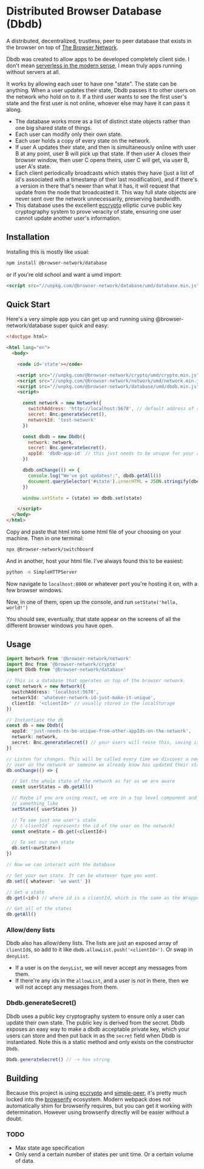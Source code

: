 # Distributed Browser Database (Dbdb)

A distributed, decentralized, trustless, peer to peer database that exists in
the browser on top of [The Browser
Network](https://github.com/browser-network/network).

Dbdb was created to allow apps to be developed completely client side. I don't
mean [serverless in the modern
sense](https://www.redhat.com/en/topics/cloud-native-apps/what-is-serverless),
I mean truly apps running without servers at all.

It works by allowing each user to have one "state". The state can be anything.
When a user updates their state, Dbdb passes it to other users on the network
who hold on to it. If a third user wants to see the first user's state and
the first user is not online, whoever else may have it can pass it along.

* The database works more as a list of distinct state objects rather than one big
shared state of things.
* Each user can modify only their own state.
* Each user holds a copy of every state on the network.
* If user A updates their state, and then is simultaneously online with user B at any point, user B will pick up
that state. If then user A closes their browser window, then user C opens
theirs, user C will get, via user B, user A's state.
* Each client periodically broadcasts which states they have (just a list of id's associated with a
timestamp of their last modification), and if there's a version in there that's
newer than what it has, it will request that update from the node that
broadcasted it. This way full state objects are never sent over the network
unnecessarily, preserving bandwidth.
* This database uses the excellent
[eccrypto](https://www.npmjs.com/package/eccrypto) elliptic curve public key
cryptography system to prove veracity of state, ensuring one user cannot update
another user's information.

## Installation

Installing this is mostly like usual:

```sh
npm install @browser-network/database
```

or if you're old school and want a umd import:

```html
<script src="//unpkg.com/@browser-network/database/umd/database.min.js"></script>
```

## Quick Start

Here's a very simple app you can get up and running using @browser-network/database
super quick and easy:

```html
<!doctype html>

<html lang="en">
  <body>

    <code id='state'></code>

    <script src="//unpkg.com/@browser-network/crypto/umd/crypto.min.js"></script>
    <script src="//unpkg.com/@browser-network/network/umd/network.min.js"></script>
    <script src="//unpkg.com/@browser-network/database/umd/dbdb.min.js"></script>
    <script>

      const network = new Network({
        switchAddress: 'http://localhost:5678', // default address of switchboard
        secret: Bnc.generateSecret(),
        networkId: 'test-network'
      })

      const dbdb = new Dbdb({
        network: network,
        secret: Bnc.generateSecret(),
        appId: 'dbdb-app-id' // this just needs to be unique for your app, which it is for this
      })

      dbdb.onChange(() => {
        console.log("We've got updates!:", dbdb.getAll())
        document.querySelector('#state').innerHTML = JSON.stringify(dbdb.getAll())
      })

      window.setState = (state) => dbdb.set(state)

    </script>
  </body>
</html>
```

Copy and paste that html into some html file of your choosing on your machine.
Then in one terminal:

```sh
npx @browser-network/switchboard
```

And in another, host your html file. I've always found this to be easiest:

```sh
python -m SimpleHTTPServer
```

Now navigate to `localhost:8000` or whatever port you're hosting it on, with
a few browser windows.

Now, in one of them, open up the console, and run `setState('hello, world!')`

You should see, eventually, that state appear on the screens of all the different
browser windows you have open.

## Usage

```ts
import Network from '@browser-network/network'
import Bnc from '@browser-network/crypto'
import Dbdb from '@browser-network/database'

// This is a database that operates on top of the browser network.
const network = new Network({
  switchAddress: 'localhost:5678',
  networkId: 'whatever-network-id-just-make-it-unique',
  clientId: '<clientId>' // usually stored in the localStorage
})

// Instantiate the db
const db = new Dbdb({
  appId: 'just-needs-to-be-unique-from-other-appIds-on-the-network',
  network: network,
  secret: Bnc.generateSecret() // your users will reuse this, saving it somewhere safe and secret.
})

// Listen for changes. This will be called every time we discover a new
// user on the network or someone we already know has updated their state.
db.onChange(() => {

  // Get the whole state of the network as far as we are aware
  const userStates = db.getAll()

  // Maybe if you are using react, we are in a top level component and call
  // something like
  setState({ userStates })

  // To see just one user's state
  // (`clientId` represents the id of the user on the network)
  const oneState = db.get(<clientId>)

  // To set our own state
  db.set(<ourState>)
})

// Now we can interact with the database

// Set your own state. It can be whatever type you want.
db.set({ whatever: 'we want' })

// Get a state
db.get(<id>) // where id is a clientId, which is the same as the WrappedState['id'] type.

// Get all of the states
db.getAll()
```

### Allow/deny lists

Dbdb also has allow/deny lists. The lists are just an exposed array of
`clientId`s, so add to it like `dbdb.allowList.push('<clientId>')`. Or swap in
`denyList`.

* If a user is on the `denyList`, we will never accept any messages from them.
* If there're any ids in the `allowList`, and a user is _not_ in there, then
we will not accept any messages from them.

### Dbdb.generateSecret()

Dbdb uses a public key cryptography system to ensure only a user can update
their own state. The public key is derived from the secret. Dbdb exposes an
easy way to make a dbdb acceptable private key, which your users can store and
then put back in as the `secret` field when Dbdb is instantiated. Note this is
a static method and only exists on the constructor `Dbdb`.

```ts
Dbdb.generateSecret() // -> hex string
```

## Building

Because this project is using
[eccrypto](https://www.npmjs.com/package/eccrypto) and
[simple-peer](https://www.npmjs.com/package/eccrypto), it's pretty much locked
into the [browserify](https://browserify.org/) ecosystem. Modern webpack does
not automatically shim for browserify requires, but you can get it working with
determination. However using browserify directly will be easier without a
doubt.

### TODO
* Max state age specification
* Only send a certain number of states per unit time. Or a certain volume of data.
